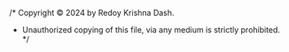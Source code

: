 /* Copyright © 2024 by Redoy Krishna Dash.
 * Unauthorized copying of this file, via any medium is strictly prohibited.
 */

